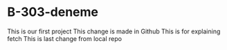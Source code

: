 # B-303-deneme
This is our first project
This change is made in Github
This is for explaining fetch
This is last change from local repo 
